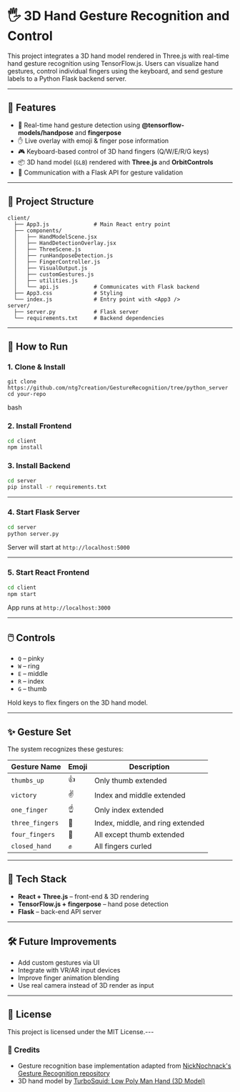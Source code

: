 # 🖐️ 3D Hand Gesture Recognition and Control

This project integrates a 3D hand model rendered in Three.js with real-time hand gesture recognition using TensorFlow.js. Users can visualize hand gestures, control individual fingers using the keyboard, and send gesture labels to a Python Flask backend server.

---

## 🔧 Features

- 🧠 Real-time hand gesture detection using **@tensorflow-models/handpose** and **fingerpose**
- ✋ Live overlay with emoji & finger pose information
- 🎮 Keyboard-based control of 3D hand fingers (Q/W/E/R/G keys)
- 📦 3D hand model (`GLB`) rendered with **Three.js** and **OrbitControls**
- 🔁 Communication with a Flask API for gesture validation

---

## 📁 Project Structure

```
client/
  ├── App3.js              # Main React entry point
  ├── components/
  │   ├── HandModelScene.jsx
  │   ├── HandDetectionOverlay.jsx
  │   ├── ThreeScene.js
  │   ├── runHandposeDetection.js
  │   ├── FingerController.js
  │   ├── VisualOutput.js
  │   ├── customGestures.js
  │   ├── utilities.js
  │   └── api.js           # Communicates with Flask backend
  ├── App3.css             # Styling
  └── index.js             # Entry point with <App3 />
server/
  ├── server.py            # Flask server
  └── requirements.txt     # Backend dependencies
```

---

## 🚀 How to Run

### 1. Clone & Install

```
git clone https://github.com/ntg7creation/GestureRecognition/tree/python_server
cd your-repo
```

bash

### 2. Install Frontend

```bash
cd client
npm install
```

### 3. Install Backend

```bash
cd server
pip install -r requirements.txt
```

---

### 4. Start Flask Server

```bash
cd server
python server.py
```

Server will start at `http://localhost:5000`

---

### 5. Start React Frontend

```bash
cd client
npm start
```

App runs at `http://localhost:3000`

---

## 🖱️ Controls

- `Q` – pinky
- `W` – ring
- `E` – middle
- `R` – index
- `G` – thumb

Hold keys to flex fingers on the 3D hand model.

---

## ✨ Gesture Set

The system recognizes these gestures:

| Gesture Name  | Emoji | Description                     |
|---------------|-------|---------------------------------|
| `thumbs_up`   | 👍    | Only thumb extended             |
| `victory`     | ✌️    | Index and middle extended       |
| `one_finger`  | ☝️    | Only index extended             |
| `three_fingers` | 🤟 | Index, middle, and ring extended |
| `four_fingers` | 🖖   | All except thumb extended       |
| `closed_hand` | ✊    | All fingers curled              |

---

## 🧠 Tech Stack

- **React + Three.js** – front-end & 3D rendering
- **TensorFlow.js + fingerpose** – hand pose detection
- **Flask** – back-end API server

---

## 🛠️ Future Improvements

- Add custom gestures via UI
- Integrate with VR/AR input devices
- Improve finger animation blending
- Use real camera instead of 3D render as input

---

## 📜 License

This project is licensed under the MIT License.---

### 🙏 Credits

- Gesture recognition base implementation adapted from [NickNochnack's Gesture Recognition repository](https://github.com/nicknochnack/GestureRecognition)
- 3D hand model by [TurboSquid: Low Poly Man Hand (3D Model)](https://www.turbosquid.com/3d-models/3d-low-poly-man-hand-2180828)
